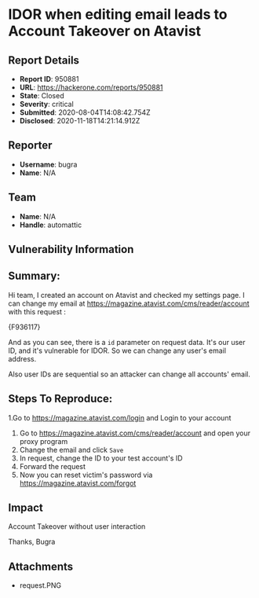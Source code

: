 # IDOR when editing email leads to Account Takeover on Atavist

## Report Details
- **Report ID**: 950881
- **URL**: https://hackerone.com/reports/950881
- **State**: Closed
- **Severity**: critical
- **Submitted**: 2020-08-04T14:08:42.754Z
- **Disclosed**: 2020-11-18T14:21:14.912Z

## Reporter
- **Username**: bugra
- **Name**: N/A

## Team
- **Name**: N/A
- **Handle**: automattic

## Vulnerability Information
## Summary:
Hi team,
I created an account on Atavist and checked my settings page.
I can change my email at https://magazine.atavist.com/cms/reader/account with this request :

{F936117}

And as you can see, there is a `id` parameter on request data. It's our user ID, and it's vulnerable for IDOR. So we can change any user's email address.

Also user IDs are sequential so an attacker can change all accounts' email.

## Steps To Reproduce:

  1.Go to https://magazine.atavist.com/login and Login to your account
  1. Go to https://magazine.atavist.com/cms/reader/account and open your proxy program 
  1. Change the email and click `Save`
  1. In request, change the ID to your test account's ID
  1. Forward the request
  1. Now you can reset victim's password via https://magazine.atavist.com/forgot

## Impact

Account Takeover without user interaction

Thanks,
Bugra

## Attachments
- request.PNG
